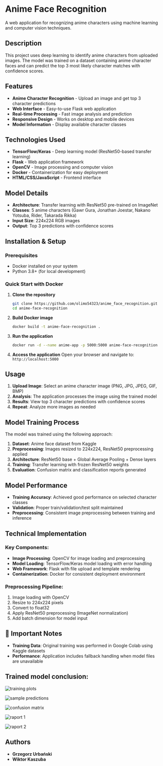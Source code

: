 # Anime Face Recognition

A web application for recognizing anime characters using machine learning and computer vision techniques.

## Description

This project uses deep learning to identify anime characters from uploaded images. The model was trained on a dataset containing anime character faces and can predict the top 3 most likely character matches with confidence scores.

## Features

- **Anime Character Recognition** - Upload an image and get top 3 character predictions
- **Web Interface** - Easy-to-use Flask web application
- **Real-time Processing** - Fast image analysis and prediction
- **Responsive Design** - Works on desktop and mobile devices
- **Model Information** - Display available character classes

## Technologies Used

- **TensorFlow/Keras** - Deep learning model (ResNet50-based transfer learning)
- **Flask** - Web application framework
- **OpenCV** - Image processing and computer vision
- **Docker** - Containerization for easy deployment
- **HTML/CSS/JavaScript** - Frontend interface

## Model Details

- **Architecture**: Transfer learning with ResNet50 pre-trained on ImageNet
- **Classes**: 5 anime characters (Gawr Gura, Jonathan Joestar, Nakano Yotsuba, Rider, Takarada Rikka)
- **Input Size**: 224x224 RGB images
- **Output**: Top 3 predictions with confidence scores

## Installation & Setup

### Prerequisites
- Docker installed on your system
- Python 3.8+ (for local development)

### Quick Start with Docker

1. **Clone the repository**
   ```bash
   git clone https://github.com/olimo54323/anime_face_recognition.git
   cd anime-face-recognition
   ```

2. **Build Docker image**
   ```bash
   docker build -t anime-face-recognition .
   ```

3. **Run the application**
   ```bash
   docker run -d --name anime-app -p 5000:5000 anime-face-recognition
   ```

4. **Access the application**
   Open your browser and navigate to: `http://localhost:5000`

## Usage

1. **Upload Image**: Select an anime character image (PNG, JPG, JPEG, GIF, BMP)
2. **Analysis**: The application processes the image using the trained model
3. **Results**: View top 3 character predictions with confidence scores
4. **Repeat**: Analyze more images as needed

## Model Training Process

The model was trained using the following approach:

1. **Dataset**: Anime face dataset from Kaggle
2. **Preprocessing**: Images resized to 224x224, ResNet50 preprocessing applied
3. **Architecture**: ResNet50 base + Global Average Pooling + Dense layers
4. **Training**: Transfer learning with frozen ResNet50 weights
5. **Evaluation**: Confusion matrix and classification reports generated

## Model Performance

- **Training Accuracy**: Achieved good performance on selected character classes
- **Validation**: Proper train/validation/test split maintained
- **Preprocessing**: Consistent image preprocessing between training and inference

## Technical Implementation

### Key Components:

- **Image Processing**: OpenCV for image loading and preprocessing
- **Model Loading**: TensorFlow/Keras model loading with error handling
- **Web Framework**: Flask with file upload and template rendering
- **Containerization**: Docker for consistent deployment environment

### Preprocessing Pipeline:
1. Image loading with OpenCV
2. Resize to 224x224 pixels
3. Convert to float32
4. Apply ResNet50 preprocessing (ImageNet normalization)
5. Add batch dimension for model input

## 🚨 Important Notes
- **Training Data**: Original training was performed in Google Colab using Kaggle datasets
- **Performance**: Application includes fallback handling when model files are unavailable


## Trained model conclusion:
![training plots](img/training_plots.png)

![sample predictions](img/sample_predictions.png)

![confusion matrix](img/confusion_matrix.png)

![raport 1](img/raport.png)

![raport 2](img/raport1.png)

## Authors

- **Grzegorz Urbański**
- **Wiktor Kaszuba**